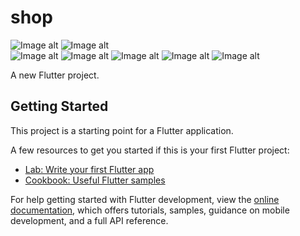 # shop
![Image alt](https://github.com/usssuratonkachi/SHOP/blob/master/screenshots/1.jpg)  ![Image alt](https://github.com/usssuratonkachi/SHOP/blob/master/screenshots/2.jpg)  
![Image alt](https://github.com/usssuratonkachi/SHOP/blob/master/screenshots/3.jpg)  ![Image alt](https://github.com/usssuratonkachi/SHOP/blob/master/screenshots/4.jpg)  ![Image alt](https://github.com/usssuratonkachi/SHOP/blob/master/screenshots/5.jpg)  ![Image alt](https://github.com/usssuratonkachi/SHOP/blob/master/screenshots/6.jpg)  ![Image alt](https://github.com/usssuratonkachi/SHOP/blob/master/screenshots/7.jpg)



A new Flutter project.

## Getting Started

This project is a starting point for a Flutter application.

A few resources to get you started if this is your first Flutter project:

- [Lab: Write your first Flutter app](https://docs.flutter.dev/get-started/codelab)
- [Cookbook: Useful Flutter samples](https://docs.flutter.dev/cookbook)

For help getting started with Flutter development, view the
[online documentation](https://docs.flutter.dev/), which offers tutorials,
samples, guidance on mobile development, and a full API reference.
